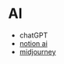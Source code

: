 # AI

- chatGPT
- [notion ai](https://www.notion.so/)
- [midjourney](https://www.midjourney.com/home/?callbackUrl=%2Fapp%2F)
